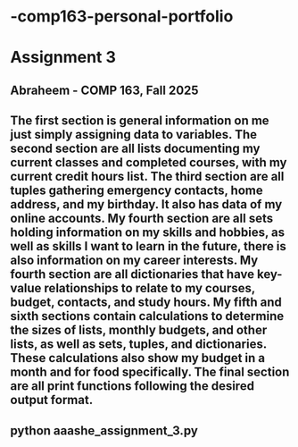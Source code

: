 # -comp163-personal-portfolio

# Assignment 3

## Abraheem - COMP 163, Fall 2025

## The first section is general information on me just simply assigning data to variables. The second section are all lists documenting my current classes and completed courses, with my current credit hours list. The third section are all tuples gathering emergency contacts, home address, and my birthday. It also has data of my online accounts. My fourth section are all sets holding information on my skills and hobbies, as well as skills I want to learn in the future, there is also information on my career interests. My fourth section are all dictionaries that have key-value relationships to relate to my courses, budget, contacts, and study hours. My fifth and sixth sections contain calculations to determine the sizes of lists, monthly budgets, and other lists, as well as sets, tuples, and dictionaries. These calculations also show my budget in a month and for food specifically. The final section are all print functions following the desired output format.

## python aaashe_assignment_3.py
